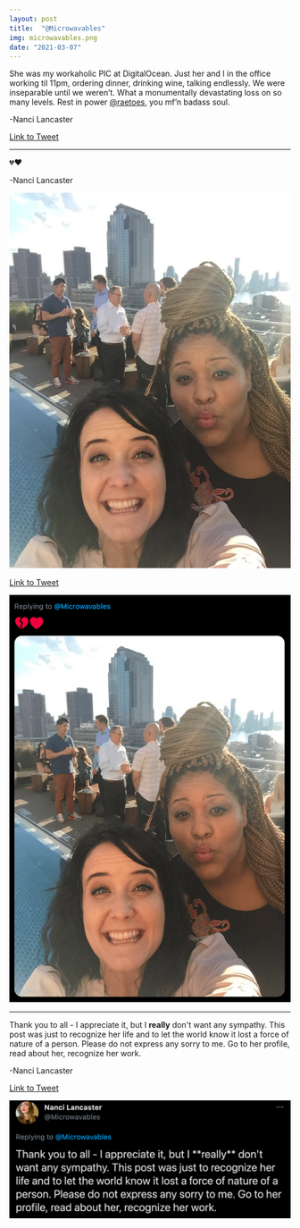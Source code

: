 ```yaml
---
layout: post
title:  "@Microwavables"
img: microwavables.png
date: "2021-03-07"
---
```


She was my workaholic PIC at DigitalOcean. Just her and I in the office working til 11pm, ordering dinner, drinking wine, talking endlessly. We were inseparable until we weren’t. What a monumentally devastating loss on so many levels. Rest in power [@raetoes](https://twitter.com/raetoes), you mf’n badass soul.

-Nanci Lancaster

[Link to Tweet](https://twitter.com/Microwavables/status/1368697907369697282)

***

💔❤️

-Nanci Lancaster

![Image with Hollie](microwavables-image.jpg)

[Link to Tweet](https://twitter.com/Microwavables/status/1368698713007398924)

![Screenshot of second tweet in thread](microwavables-2.png)

***

Thank you to all - I appreciate it, but I **really** don't want any sympathy. This post was just to recognize her life and to let the world know it lost a force of nature of a person. Please do not express any sorry to me. Go to her profile, read about her, recognize her work.

-Nanci Lancaster

[Link to Tweet](https://twitter.com/Microwavables/status/1368708343498424324)

![Screenshot of thurd tweet in thread](microwavables-3.png)
